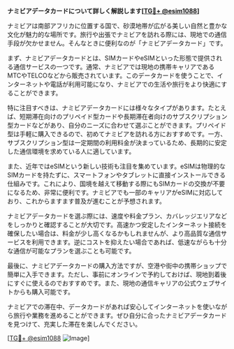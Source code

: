 **ナミビアデータカードについて詳しく解説します[[TG💪+ @esim1088](https://t.me/s/esim1088)]**

ナミビアは南部アフリカに位置する国で、砂漠地帯が広がる美しい自然と豊かな文化が魅力的な場所です。旅行や出張でナミビアを訪れる際には、現地での通信手段が欠かせません。そんなときに便利なのが「ナミビアデータカード」です。

まず、ナミビアデータカードとは、SIMカードやeSIMといった形態で提供される通信サービスの一つです。通常、ナミビアでは現地の携帯キャリアであるMTCやTELCOなどから販売されています。このデータカードを使うことで、インターネットや電話が利用可能になり、ナミビアでの生活や旅行をより快適にすることができます。

特に注目すべきは、ナミビアデータカードには様々なタイプがあります。たとえば、短期滞在向けのプリペイド型カードや長期滞在者向けのサブスクリプション型カードなどがあり、自分のニーズに合わせて選ぶことができます。プリペイド型は手軽に購入できるので、初めてナミビアを訪れる方におすすめです。一方、サブスクリプション型は一定期間の利用料金が決まっているため、長期的に安定した通信環境を求めている人に適しています。

また、近年ではeSIMという新しい技術も注目を集めています。eSIMは物理的なSIMカードを持たずに、スマートフォンやタブレットに直接インストールできる仕組みです。これにより、国境を越えて移動する際にもSIMカードの交換が不要になるため、非常に便利です。ナミビアでも一部のキャリアがeSIMに対応しており、これからますます普及が進むことが予想されます。

ナミビアデータカードを選ぶ際には、速度や料金プラン、カバレッジエリアなどをしっかりと確認することが大切です。高速かつ安定したインターネット接続を確保したい場合は、料金が少し高くなるかもしれませんが、より高品質な通信サービスを利用できます。逆にコストを抑えたい場合であれば、低速ながらも十分な通信が可能なプランを選ぶことも可能です。

最後に、ナミビアデータカードの購入方法ですが、空港や街中の携帯ショップで簡単に入手できます。ただし、事前にオンラインで予約しておけば、現地到着後にすぐに使えるのでおすすめです。また、現地の通信キャリアの公式ウェブサイトからも購入可能です。

ナミビアでの滞在中、データカードがあれば安心してインターネットを使いながら旅行や業務を進めることができます。ぜひ自分に合ったナミビアデータカードを見つけて、充実した滞在を楽しんでください。

[[TG💪+ @esim1088](https://t.me/s/esim1088) ![Image](https://i.postimg.cc/Y0z9fWf4/image.png)]
